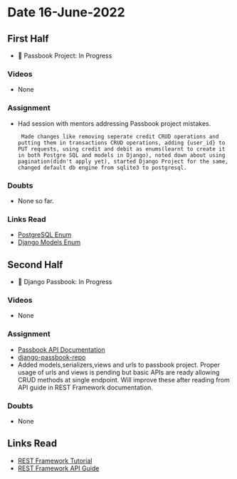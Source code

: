 # Date 16-June-2022

## First Half

- 🔄 Passbook Project: In Progress

### Videos

- None

### Assignment

- Had session with mentors addressing Passbook project mistakes.
  ```
   Made changes like removing seperate credit CRUD operations and putting them in transactions CRUD operations, adding {user_id} to PUT requests, using credit and debit as enums(learnt to create it in both Postgre SQL and models in Django), noted down about using pagination(didn't apply yet), started Django Project for the same, changed default db engine from sqlite3 to postgresql.
  ```

### Doubts

- None so far.

### Links Read

- [PostgreSQL Enum](https://www.postgresql.org/docs/current/datatype-enum.html#id-1.5.7.15.5)
- [Django Models Enum](https://docs.djangoproject.com/en/4.0/ref/models/fields/#:~:text=Enum%20member%20values%20are%20a,be%20a%20lazy%20translatable%20string)

## Second Half

- 🔄 Django Passbook: In Progress

### Videos

- None

### Assignment

- [Passbook API Documentation](https://docs.google.com/document/d/1VTt621Pqmb4wSb7GTn9iQGttrncIWBS5I7qQlTyVdUs/edit#)
- [django-passbook-repo](https://github.com/sp18-interns/django-passbook/tree/PPG-001)
- Added models,serializers,views and urls to passbook project. Proper usage of urls and views is pending but basic APIs are ready allowing CRUD methods at single endpoint. Will improve these after reading from API guide in REST Framework documentation.

### Doubts

- None

## Links Read

- [REST Framework Tutorial](https://www.django-rest-framework.org/tutorial/2-requests-and-responses/#wrapping-api-views)
- [REST Framework API Guide](https://www.django-rest-framework.org/api-guide/views/)
